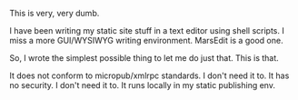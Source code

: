 This is very, very dumb.

I have been writing my static site stuff in a text editor using shell scripts. I miss a more GUI/WYSIWYG writing environment. MarsEdit is a good one.

So, I wrote the simplest possible thing to let me do just that. This is that.

It does not conform to micropub/xmlrpc standards. I don't need it to.
It has no security. I don't need it to. It runs locally in my static publishing env.

